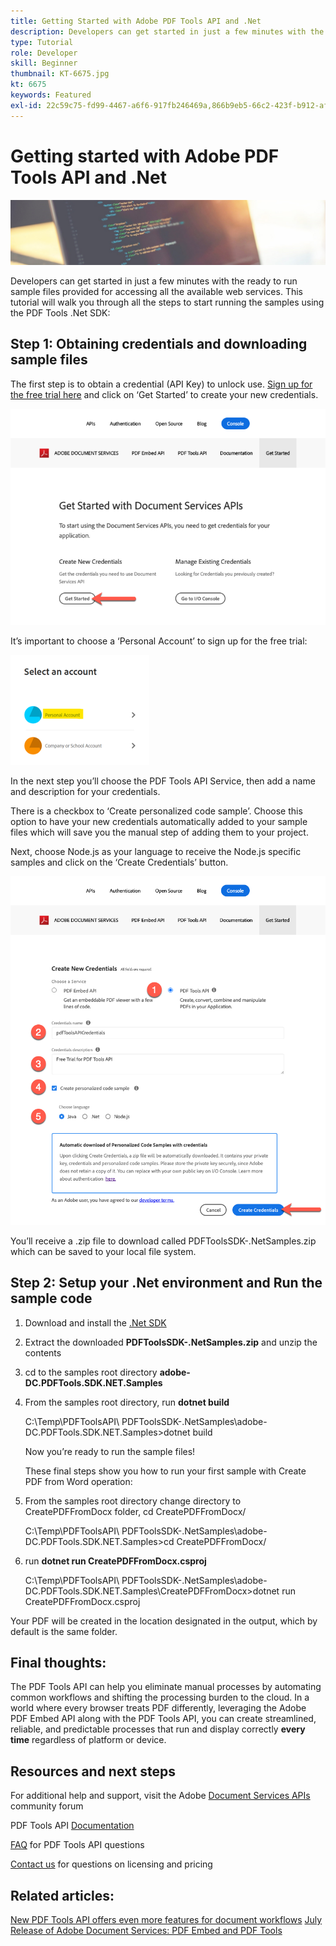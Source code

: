 ```yaml
---
title: Getting Started with Adobe PDF Tools API and .Net
description: Developers can get started in just a few minutes with the ready to run sample files provided for accessing all the available web services
type: Tutorial
role: Developer
skill: Beginner
thumbnail: KT-6675.jpg
kt: 6675
keywords: Featured
exl-id: 22c59c75-fd99-4467-a6f6-917fb246469a,866b9eb5-66c2-423f-b912-af48f905f5c9
---
```


# Getting started with Adobe PDF Tools API and .Net

![Create PDF Hero Image](assets/GettingStartedJava_hero.jpg)

Developers can get started in just a few minutes with the ready to run sample files provided for accessing all the available web services. This tutorial will walk you through all the steps to start running the samples using the PDF Tools .Net SDK:

## Step 1: Obtaining credentials and downloading sample files

The first step is to obtain a credential (API Key) to unlock use. [Sign up for the free trial here](https://www.adobe.io/apis/documentcloud/dcsdk/gettingstarted.html) and click on ‘Get Started’ to create your new credentials.

![Step 1](assets/GettingStartedJava_step1.png)

It’s important to choose a ‘Personal Account’ to sign up for the free trial:

![Personal](assets/GettingStartedJava_personal.png)

In the next step you’ll choose the PDF Tools API Service, then add a name and description for your credentials.

There is a checkbox to ‘Create personalized code sample’. Choose this option to have your new credentials automatically added to your sample files which will save you the manual step of adding them to your project. 

Next, choose Node.js as your language to receive the Node.js specific samples and click on the ‘Create Credentials’ button.

![Credentials](assets/GettingStartedJava_credentials.png)

You’ll receive a .zip file to download called PDFToolsSDK-.NetSamples.zip which can be saved to your local file system.

## Step 2: Setup your .Net environment and Run the sample code

1. Download and install the [.Net SDK](https://dotnet.microsoft.com/learn/dotnet/hello-world-tutorial/install)
1. Extract the downloaded **PDFToolsSDK-.NetSamples.zip** and unzip the contents
1. cd to the samples root directory **adobe-DC.PDFTools.SDK.NET.Samples**
1. From the samples root directory, run **dotnet build**

    C:\Temp\PDFToolsAPI\ PDFToolsSDK-.NetSamples\adobe-DC.PDFTools.SDK.NET.Samples>dotnet build

    Now you’re ready to run the sample files!

    These final steps show you how to run your first sample with Create PDF from Word operation:

1. From the samples root directory change directory to CreatePDFFromDocx folder, cd CreatePDFFromDocx/

    C:\Temp\PDFToolsAPI\ PDFToolsSDK-.NetSamples\adobe-DC.PDFTools.SDK.NET.Samples>cd CreatePDFFromDocx/

1. run **dotnet run CreatePDFFromDocx.csproj**

    C:\Temp\PDFToolsAPI\ PDFToolsSDK-.NetSamples\adobe-DC.PDFTools.SDK.NET.Samples\CreatePDFFromDocx>dotnet run CreatePDFFromDocx.csproj

Your PDF will be created in the location designated in the output, which by default is the same folder.

## Final thoughts:

The PDF Tools API can help you eliminate manual processes by automating common workflows and shifting the processing burden to the cloud. In a world where every browser treats PDF differently, leveraging the Adobe PDF Embed API along with the PDF Tools API, you can create streamlined, reliable, and predictable processes that run and display correctly **every time** regardless of platform or device.

## Resources and next steps

For additional help and support, visit the Adobe [Document Services APIs](https://community.adobe.com/t5/document-cloud-sdk/bd-p/Document-Cloud-SDK?page=1&sort=latest_replies&filter=all) community forum

PDF Tools API [Documentation](https://www.adobe.com/go/pdftoolsapi_doc)

[FAQ](https://community.adobe.com/t5/document-cloud-sdk/faq-for-document-services-pdf-tools-api/m-p/10726197) for PDF Tools API questions

[Contact us](https://www.adobe.com/go/pdftoolsapi_requestform) for questions on licensing and pricing

## Related articles:

[New PDF Tools API offers even more features for document workflows](https://community.adobe.com/t5/document-services-apis/new-pdf-tools-api-brings-more-capabilities-for-document-services/m-p/11294170)
[July Release of Adobe Document Services: PDF Embed and PDF Tools](https://medium.com/adobetech/july-release-of-adobe-document-services-pdf-embed-and-pdf-tools-17211bf7776d)
